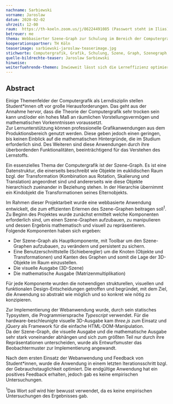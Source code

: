 ```yaml
---
nachname: Sarbiewski
vorname: Jaroslaw
datum: 2020-02-02
uhrzeit: 12-00
raum:  https://th-koeln.zoom.us/j/86224491085 (Passwort steht im Ilias) Präsentation
betreuer: me
thema: Webbasierter Szene-Graph zur Schulung im Bereich der Computergrafik
kooperationspartner: TH Köln
teaserimage: sarbiewski-jaroslaw-teaserimage.jpg
stichworte: Computergrafik, Grafik, Schulung, Szene, Graph, Szenegraph, Szene-Graph
quelle-bildrechte-teaser: Jaroslaw Sarbiewski
hinweise:
weiterfuehrende-themen: Inwieweit lässt sich die Lerneffizienz optimieren, durch den Einsatz von Web-Components, für wiederverwendbare Konzepte in den einzelnen Lern-Anwendungen einer Domäne? | Was für Auswirkungen hat die künstliche Intelligenz auf den Workflow, bei der Erstellung von grafischen digitalen Medien?
---
```


## Abstract

Einige Themenfelder der Computergrafik als Lerndisziplin stellen Student*innen oft vor große Herausforderungen. Das geht aus der Annahme hervor, dass die Theorie der Computergrafik sehr trocken sein kann und/oder ein hohes Maß an räumlichen Vorstellungsvermögen und mathematischen Vorkenntnissen voraussetzt.  
Zur Lernunterstützung können professionelle Grafikanwendungen aus dem Produktionsbereich genutzt werden. Diese geben jedoch einen geringen, bis keinen Einblick auf die mathematischen Hintergründe, die im Studium erforderlich sind. Des Weiteren sind diese Anwendungen durch ihre überbordenden Funktionalitäten, beeinträchtigend für das Verstehen des Lernstoffs.

Ein essenzielles Thema der Computergrafik ist der Szene-Graph. Es ist eine Datenstruktur, die einerseits beschreibt wie Objekte im euklidischen Raum bzgl. der Transformation (Kombination aus Rotation, Skalierung und Translation) angeordnet sind und andererseits wie diese Objekte hierarchisch zueinander in Beziehung stehen. In der Hierarchie übernimmt ein Kindobjekt die Transformationen seines Elternobjekts.  

Im Rahmen dieser Projektarbeit wurde eine webbasierte Anwendung entwickelt, die zum effizienten Erlernen des Szene-Graphen beitragen soll<sup>1</sup>. Zu Beginn des Projektes wurde zunächst ermittelt welche Komponenten erforderlich sind, um einen Szene-Graphen aufzubauen, zu manipulieren und dessen Ergebnis mathematisch und visuell zu repräsentieren.  
Folgende Komponenten haben sich ergeben:

- Der Szene-Graph als Hauptkomponente, mit Toolbar um den Szene-Graphen aufzubauen, zu verändern und persistent zu sichern.
- Eine Benutzerschnittstelle (Schieberegler) um die Knoten (Objekte und Transformationen) und Kanten des Graphen und somit die Lage der 3D-Objekte im Raum einzustellen.
- Die visuelle Ausgabe (3D-Szene)
- Die mathematische Ausgabe (Matrizenmultiplikation)

Für jede Komponente wurden die notwendigen strukturellen, visuellen und funktionalen Design-Entscheidungen getroffen und begründet, mit dem Ziel, die Anwendung so abstrakt wie möglich und so konkret wie nötig zu konzipieren.

Zur Implementierung der Webanwendung wurde, durch sein statisches Typsystem, die Programmiersprache _Typescript_ verwendet. Für die hardware-beschleunigte visuelle 3D-Ausgabe kam _three.js_ zum Einsatz und _jQuery_ als Framework für die einfache HTML-DOM-Manipulation.  
Da der Szene-Graph, die visuelle Ausgabe und die mathematische Ausgabe sehr stark voneinander abhängen und sich zum größten Teil nur durch ihre Repräsentationen unterscheiden, wurde als Entwurfsmuster das Beobachtermuster zur Implementierung angewandt.

Nach dem ersten Einsatz der Webanwendung und Feedback von Student*innen, wurde die Anwendung in einem letzten Iterationsschritt bzgl. der Gebrauchstauglichkeit optimiert.
Die endgültige Anwendung hat ein positives Feedback erhalten, jedoch gab es keine empirischen Untersuchungen.
  
  
<sup>1</sup>Das Wort _soll_ wird hier bewusst verwendet, da es keine empirischen Untersuchungen des Ergebnisses gab.